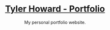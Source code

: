 <a href="https://tylerhoward.dev">
  <h1 align="center">Tyler Howard - Portfolio</h1>
</a>

<p align="center">
  My personal portfolio website.
</p>
